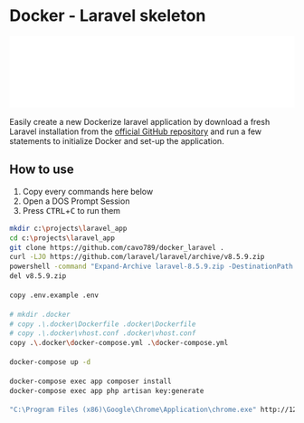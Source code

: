 # Docker - Laravel skeleton

![Banner](./banner.svg)

Easily create a new Dockerize laravel application by download a fresh Laravel installation from the [official GitHub repository](https://github.com/laravel/laravel) and run a few statements to initialize Docker and set-up the application.

## How to use

1. Copy every commands here below
2. Open a DOS Prompt Session
3. Press <kbd>CTRL</kbd>+<kbd>C</kbd> to run them

```bash
mkdir c:\projects\laravel_app
cd c:\projects\laravel_app
git clone https://github.com/cavo789/docker_laravel .
curl -LJO https://github.com/laravel/laravel/archive/v8.5.9.zip
powershell -command "Expand-Archive laravel-8.5.9.zip -DestinationPath . -Force"
del v8.5.9.zip

copy .env.example .env

# mkdir .docker
# copy .\.docker\Dockerfile .docker\Dockerfile
# copy .\.docker\vhost.conf .docker\vhost.conf
copy .\.docker\docker-compose.yml .\docker-compose.yml

docker-compose up -d

docker-compose exec app composer install
docker-compose exec app php artisan key:generate

"C:\Program Files (x86)\Google\Chrome\Application\chrome.exe" http://127.0.0.1:8080
```
